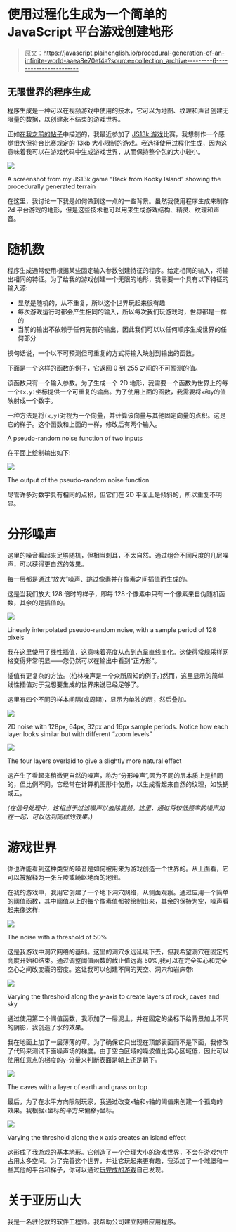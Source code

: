 # 使用过程化生成为一个简单的 JavaScript 平台游戏创建地形

> 原文：<https://javascript.plainenglish.io/procedural-generation-of-an-infinite-world-aaea8e70ef4a?source=collection_archive---------6----------------------->

## 无限世界的程序生成

程序生成是一种可以在视频游戏中使用的技术，它可以为地图、纹理和声音创建无限量的数据，以创建永不结束的游戏世界。

正如[在我之前的帖子](https://medium.com/@alexc73/i-made-a-video-game-on-my-journey-to-work-8e1bf2dfd208)中描述的，我最近参加了 [JS13k 游戏](https://js13kgames.com/)比赛，我想制作一个感觉很大但符合比赛规定的 13kb 大小限制的游戏。我选择使用过程化生成，因为这意味着我可以在游戏代码中生成游戏世界，从而保持整个包的大小较小。

![](img/f2b9768888b9f9d60b3a66619217621d.png)

A screenshot from my JS13k game “Back from Kooky Island” showing the procedurally generated terrain

在这里，我讨论一下我是如何做到这一点的一些背景。虽然我使用程序生成来制作 2d 平台游戏的地形，但是这些技术也可以用来生成游戏结构、精灵、纹理和声音。

# 随机数

程序生成通常使用根据某些固定输入参数创建特征的程序。给定相同的输入，将输出相同的特征。为了给我的游戏创建一个无限的地形，我需要一个具有以下特征的输入源:

*   显然是随机的，从不重复，所以这个世界玩起来很有趣
*   每次游戏运行时都会产生相同的输入，所以每次我们玩游戏时，世界都是一样的
*   当前的输出不依赖于任何先前的输出，因此我们可以以任何顺序生成世界的任何部分

换句话说，一个以不可预测但可重复的方式将输入映射到输出的函数。

下面是一个这样的函数的例子，它返回 0 到 255 之间的不可预测的值。

该函数只有一个输入参数。为了生成一个 2D 地形，我需要一个函数为世界上的每一个`(x,y)`坐标提供一个可重复的输出。为了使用上面的函数，我需要将`x`和`y`的值映射成一个数字。

一种方法是将`(x,y)`对视为一个向量，并计算该向量与其他固定向量的点积。这是它的样子。这个函数和上面的一样，修改后有两个输入。

A pseudo-random noise function of two inputs

在平面上绘制输出如下:

![](img/471266fb6341b8ffc10ef2c3a5428c3e.png)

The output of the pseudo-random noise function

尽管许多对数字具有相同的点积，但它们在 2D 平面上是倾斜的，所以重复不明显。

# 分形噪声

这里的噪音看起来足够随机，但相当刺耳，不太自然。通过组合不同尺度的几层噪声，可以获得更自然的效果。

每一层都是通过“放大”噪声、跳过像素并在像素之间插值而生成的。

这是当我们放大 128 倍时的样子，即每 128 个像素中只有一个像素来自伪随机函数，其余的是插值的。

![](img/af6b1d1ee5c91cbca506002525f10ec7.png)

Linearly interpolated pseudo-random noise, with a sample period of 128 pixels

我在这里使用了线性插值，这意味着亮度从点到点呈直线变化。这使得常规采样网格变得非常明显——您仍然可以在输出中看到“正方形”。

插值有更复杂的方法。(柏林噪声是一个众所周知的例子。)然而，这里显示的简单线性插值对于我想要生成的世界来说已经足够了。

这里有四个不同的样本间隔(或周期)，显示为单独的层，然后叠加。

![](img/ab043a7c21f8504f0d4b10d929b9d28c.png)

2D noise with 128px, 64px, 32px and 16px sample periods. Notice how each layer looks similar but with different “zoom levels”

![](img/06f1fe3be2d73ecc7798f5ae3f0231a0.png)

The four layers overlaid to give a slightly more natural effect

这产生了看起来稍微更自然的噪声，称为“分形噪声”,因为不同的层本质上是相同的，但比例不同。它经常在计算机图形中使用，以生成看起来自然的纹理，如铁锈或云。

*(在信号处理中，这相当于过滤噪声以去除高频。这里，通过将较低频率的噪声加在一起，可以达到同样的效果。)*

# 游戏世界

你也许能看到这种类型的噪音是如何被用来为游戏创造一个世界的。从上面看，它可以被解释为一张丘陵或崎岖地面的地图。

在我的游戏中，我用它创建了一个地下洞穴网络，从侧面观察。通过应用一个简单的阈值函数，其中阈值以上的每个像素值都被绘制出来，其余的保持为空，噪声看起来像这样:

![](img/2f030d68f66fe4c51f514bd9a25e39c9.png)

The noise with a threshold of 50%

这是我游戏中洞穴网络的基础。这里的洞穴永远延续下去，但我希望洞穴在固定的高度开始和结束。通过调整阈值函数的截止值远离 50%,我可以在完全实心和完全空心之间改变囊的密度。这让我可以创建不同的天空、洞穴和岩床带:

![](img/7c342101f081215c1319da524a803a77.png)

Varying the threshold along the y-axis to create layers of rock, caves and sky

通过使用第二个阈值函数，我添加了一层泥土，并在固定的坐标下给背景加上不同的阴影，我创造了水的效果。

我在地面上加了一层薄薄的草。为了确保它只出现在顶部表面而不是下面，我修改了代码来测试下面噪声场的梯度。由于空白区域的噪波值比实心区域低，因此可以使用任意点的梯度的`y`-分量来判断表面是朝上还是朝下。

![](img/1f876a9325dc74de009dee1c389c53eb.png)

The caves with a layer of earth and grass on top

最后，为了在水平方向限制玩家，我通过改变`x`轴和`y`轴的阈值来创建一个孤岛的效果。我根据`x`坐标的平方来偏移`y`坐标。

![](img/f7ea20a0b1989cecd946f2c031f404aa.png)

Varying the threshold along the x axis creates an island effect

这形成了我游戏的基本地形。它创造了一个合理大小的游戏世界，不会在游戏包中占用太多空间。为了完善这个世界，并让它玩起来更有趣，我添加了一个城堡和一些其他的平台和梯子，你可以通过[玩完成的游戏](https://js13kgames.com/entries/back-from-kooky-island)自己发现。

# 关于亚历山大

我是一名驻伦敦的软件工程师。我帮助公司建立网络应用程序。